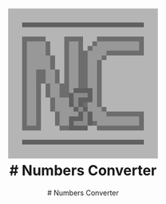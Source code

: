 <h1 align='center'>  
  <a href="https://github.com/zzupart/NumbersConverter">
    <img src="logo.jpg" alt="logo" width="300" height="300">
  </a>
  <div align='center'>
    # Numbers Converter
  </div>
</h1>

<div align='center'>
  # Numbers Converter
</div>
